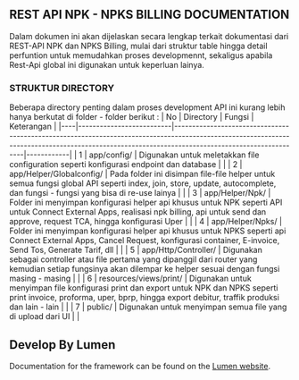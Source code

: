 ## REST API NPK - NPKS BILLING DOCUMENTATION
Dalam dokumen ini akan dijelaskan secara lengkap terkait dokumentasi dari REST-API NPK dan NPKS Billing, mulai dari struktur table hingga detail perfuntion untuk memudahkan proses developmennt, sekaligus apabila Rest-Api global ini digunakan untuk keperluan lainya.

### STRUKTUR DIRECTORY
Beberapa directory penting dalam proses development API ini kurang lebih hanya berkutat di folder - folder berikut :
| No | Directory                | Fungsi                                                                                                                                                                                         | Keterangan |
|----|--------------------------|------------------------------------------------------------------------------------------------------------------------------------------------------------------------------------------------|------------|
|  1 | app/config/              | Digunakan untuk meletakkan file configuration seperti konfigurasi endpoint dan database                                                                                                        |            |
|  2 | app/Helper/Globalconfig/ | Pada folder ini disimpan file-file helper untuk semua fungsi global API seperti index, join, store, update, autocomplete, dan fungsi - fungsi yang bisa di re-use lainya                       |            |
|  3 | app/Helper/Npk/          | Folder ini menyimpan konfigurasi helper api khusus untuk NPK seperti API untuk Connect External Apps, realisasi npk billing, api untuk send dan approve, request TCA, hingga konfigurasi Uper  |            |
|  4 | app/Helper/Npks/         | Folder ini menyimpan konfigurasi helper api khusus untuk NPKS seperti api Connect External Apps, Cancel Request, konfigurasi container, E-invoice, Send Tos, Generate Tarif, dll               |            |
|  5 | app/Http/Controller/     | Digunakan sebagai controller atau file pertama yang dipanggil dari router yang kemudian setiap fungsinya akan dilempar ke helper sesuai dengan fungsi masing - masing                          |            |
| 6  | resources/views/print/   | Digunakan untuk menyimpan file konfigurasi print dan export untuk NPK dan NPKS seperti print invoice, proforma, uper, bprp, hingga export debitur, traffik produksi dan lain - lain            |            |
| 7  | public/                  | Digunakan untuk menyimpan semua file yang di upload dari UI                                                                                                                                    |            |

###



## Develop By Lumen
Documentation for the framework can be found on the [Lumen website](http://lumen.laravel.com/docs).
